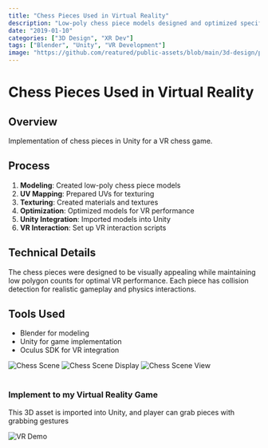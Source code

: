 ```yaml
---
title: "Chess Pieces Used in Virtual Reality"
description: "Low-poly chess piece models designed and optimized specifically for implementation in a VR chess game."
date: "2019-01-10"
categories: ["3D Design", "XR Dev"]
tags: ["Blender", "Unity", "VR Development"]
image: "https://github.com/reatured/public-assets/blob/main/3d-design/project5-chesspiecescene/ChessSceneFinishedView220-01-047.png?raw=true"
---
```


# Chess Pieces Used in Virtual Reality

## Overview
Implementation of chess pieces in Unity for a VR chess game.

## Process
1. **Modeling**: Created low-poly chess piece models
2. **UV Mapping**: Prepared UVs for texturing
3. **Texturing**: Created materials and textures
4. **Optimization**: Optimized models for VR performance
5. **Unity Integration**: Imported models into Unity
6. **VR Interaction**: Set up VR interaction scripts

## Technical Details
The chess pieces were designed to be visually appealing while maintaining low polygon counts for optimal VR performance. Each piece has collision detection for realistic gameplay and physics interactions.

## Tools Used
- Blender for modeling
- Unity for game implementation
- Oculus SDK for VR integration

<div class="image-grid-1column">
   <img 
     src="https://github.com/reatured/public-assets/blob/main/3d-design/project5-chesspiecescene/ChessSceneFinished20-01-047.png?raw=true" 
     alt="Chess Scene"
   />
   <img 
     src="https://github.com/reatured/public-assets/blob/main/3d-design/project5-chesspiecescene/ChessSceneFinishedDisplay20-01-047.png?raw=true" 
     alt="Chess Scene Display"
   />
   <img 
     src="https://github.com/reatured/public-assets/blob/main/3d-design/project5-chesspiecescene/ChessSceneFinishedView220-01-047.png?raw=true" 
     alt="Chess Scene View"
   />
</div>

<br>

<div class="image-grid-2column">
   <div>
       <h3>Implement to my Virtual Reality Game</h3>
       <p>This 3D asset is imported into Unity, and player can grab pieces with grabbing gestures</p>
   </div>
   <img 
     src="https://github.com/reatured/public-assets/blob/main/3d-design/project5-chesspiecescene/Unity_Procedural_Animation_Demo_cropped7.gif?raw=true" 
     alt="VR Demo"
   />
</div>

